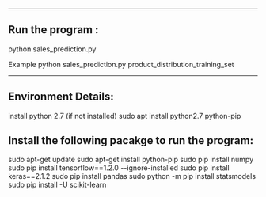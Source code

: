 -----------------------
Run the program :
-----------------------
python sales_prediction.py <path for the the product_distribution_training_set.txt>

Example 
python sales_prediction.py product_distribution_training_set



-------------------------
Environment Details:
--------------------------

install python 2.7 (if not installed)
sudo apt install python2.7 python-pip

Install the following pacakge to run the program:
------------------------------------------------------
sudo apt-get update
sudo apt-get install python-pip
sudo pip install numpy
sudo pip install tensorflow==1.2.0 --ignore-installed
sudo pip install keras==2.1.2
sudo pip install pandas
sudo python -m pip install statsmodels
sudo pip install -U scikit-learn

